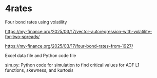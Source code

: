 # 4rates
Four bond rates using volatility

https://my-finance.org/2025/03/17/vector-autoregression-with-volatility-for-two-spreads/

https://my-finance.org/2025/03/17/four-bond-rates-from-1927/

Excel data file and Python code file

sim.py: Python code for simulation to find critical values for ACF L1 functions, skewness, and kurtosis
